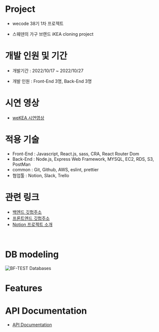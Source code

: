 # Project
- wecode 38기 1차 프로젝트

- 스웨덴의 가구 브랜드 iKEA cloning project
# 개발 인원 및 기간
- 개발기간 : 2022/10/17 ~ 2022/10/27

- 개발 인원 : Front-End 3명, Back-End 3명
# 시연 영상
- [weKEA 시연영상](https://youtu.be/F_pV4OFjY4A)
# 적용 기술
- Front-End : Javascript, React.js, sass, CRA, React Router Dom
- Back-End : Node.js, Express Web Framework, MYSQL, EC2, RDS, S3, PostMan
- common : Git, Github, AWS, eslint, prettier
- 협업툴 : Notion, Slack, Trello
# 관련 링크
- [백엔드 깃헙주소](https://github.com/wecode-bootcamp-korea/38-1st-weKEA-backend)
- [프론트엔드 깃헙주소](https://github.com/wecode-bootcamp-korea/38-1st-weKEA-frontend)
- [Notion 프로젝트 소개](https://www.notion.so/a765855cac2d43ecb083e59a5a5957fd)
<br>

# DB modeling
![BF-TEST Databases](https://user-images.githubusercontent.com/53142539/80863686-f32e7280-8cb8-11ea-9875-46550ec5124e.png)


# Features




# API Documentation
- [API Documentation](https://documenter.getpostman.com/view/7033783/2s8YK6NnDH)
